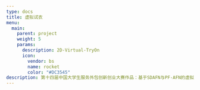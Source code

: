 ```yaml
---
type: docs
title: 虚拟试衣
menu:
  main:
    parent: project
    weight: 5
    params:
      description: 2D-Virtual-TryOn
      icon:
        vendor: bs
        name: rocket
        color: "#DC3545"
description: 第十四届中国大学生服务外包创新创业大赛作品：基于SDAFN与PF-AFN的虚拟试衣系统
---
```

